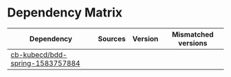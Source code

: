 # Dependency Matrix

Dependency | Sources | Version | Mismatched versions
---------- | ------- | ------- | -------------------
[cb-kubecd/bdd-spring-1583757884](https://github.com/cb-kubecd/bdd-spring-1583757884.git) |  | []() | 

